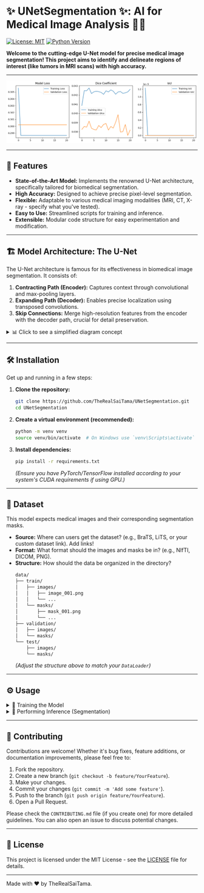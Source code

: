 # ✨ UNetSegmentation ✨: AI for Medical Image Analysis 🧠🔬

[![License: MIT](https://img.shields.io/badge/License-MIT-yellow.svg)](https://opensource.org/licenses/MIT) <!-- Replace with your actual license badge -->
[![Python Version](https://img.shields.io/badge/python-3.8%2B-blue.svg)](https://www.python.org/downloads/) <!-- Adjust Python version if needed -->
<!-- Add more badges like build status, code coverage, etc. if you have them -->
<!-- [![Build Status](https://travis-ci.com/TheRealSaiTama/UNetSegmentation.svg?branch=main)](https://travis-ci.com/TheRealSaiTama/UNetSegmentation) -->
<!-- [![Coverage Status](https://coveralls.io/repos/github/TheRealSaiTama/UNetSegmentation/badge.svg?branch=main)](https://coveralls.io/github/TheRealSaiTama/UNetSegmentation?branch=main) -->

**Welcome to the cutting-edge U-Net model for precise medical image segmentation! This project aims to identify and delineate regions of interest (like tumors in MRI scans) with high accuracy.**

---

<!-- **💡 Tip:** Replace this placeholder with a compelling GIF showcasing your model segmenting an image! -->
![Segmentation Demo Placeholder](download.png)

---

## 🚀 Features

*   **State-of-the-Art Model:** Implements the renowned U-Net architecture, specifically tailored for biomedical segmentation.
*   **High Accuracy:** Designed to achieve precise pixel-level segmentation.
*   **Flexible:** Adaptable to various medical imaging modalities (MRI, CT, X-ray - specify what you've tested).
*   **Easy to Use:** Streamlined scripts for training and inference.
*   **Extensible:** Modular code structure for easy experimentation and modification.

---

## 🏗️ Model Architecture: The U-Net

The U-Net architecture is famous for its effectiveness in biomedical image segmentation. It consists of:

1.  **Contracting Path (Encoder):** Captures context through convolutional and max-pooling layers.
2.  **Expanding Path (Decoder):** Enables precise localization using transposed convolutions.
3.  **Skip Connections:** Merge high-resolution features from the encoder with the decoder path, crucial for detail preservation.

<details>
<summary>📊 Click to see a simplified diagram concept</summary>

```mermaid
graph LR
    A[Input Image] --> B(Encoder Block 1);
    B --> C(Downsample 1);
    C --> D(Encoder Block 2);
    D --> E(Downsample 2);
    E --> F(Bottleneck);
    F --> G(Upsample 1);
    G --> H(Decoder Block 1);
    H --> I(Upsample 2);
    I --> J(Decoder Block 2);
    J --> K[Output Mask];

    D --> H; % Skip Connection 1
    B --> J; % Skip Connection 2
```
</details>

---

## 🛠️ Installation

Get up and running in a few steps:

1.  **Clone the repository:**
    ```bash
    git clone https://github.com/TheRealSaiTama/UNetSegmentation.git
    cd UNetSegmentation
    ```

2.  **Create a virtual environment (recommended):**
    ```bash
    python -m venv venv
    source venv/bin/activate  # On Windows use `venv\Scripts\activate`
    ```

3.  **Install dependencies:**
    ```bash
    pip install -r requirements.txt
    ```
    *(Ensure you have PyTorch/TensorFlow installed according to your system's CUDA requirements if using GPU.)*

---

## 💾 Dataset

This model expects medical images and their corresponding segmentation masks.

*   **Source:** Where can users get the dataset? (e.g., BraTS, LiTS, or your custom dataset link). Add links!
*   **Format:** What format should the images and masks be in? (e.g., NIfTI, DICOM, PNG).
*   **Structure:** How should the data be organized in the directory?
    ```
    data/
    ├── train/
    │   ├── images/
    │   │   ├── image_001.png
    │   │   └── ...
    │   └── masks/
    │       ├── mask_001.png
    │       └── ...
    ├── validation/
    │   ├── images/
    │   └── masks/
    └── test/
        ├── images/
        └── masks/
    ```
    *(Adjust the structure above to match your `DataLoader`)*

---

## ⚙️ Usage

<details>
<summary>🧠 Training the Model</summary>

To train the U-Net model on your dataset:

```bash
python train.py --data_path /path/to/your/data --epochs 50 --batch_size 4 --learning_rate 1e-4
```

**Configuration:**

*   `--data_path`: Path to the root directory of your dataset.
*   `--epochs`: Number of training epochs.
*   `--batch_size`: Training batch size.
*   `--learning_rate`: Initial learning rate.
*   *(Add any other important training arguments here)*

Checkpoints and logs will be saved in the `outputs/` directory (or specify location).
</details>

<details>
<summary>🔬 Performing Inference (Segmentation)</summary>

To use a trained model to segment new images:

```bash
python inference.py --model_path /path/to/your/trained_model.pth --input_dir /path/to/input/images --output_dir /path/to/save/masks
```

**Arguments:**

*   `--model_path`: Path to the trained model checkpoint (`.pth`, `.h5`, etc.).
*   `--input_dir`: Directory containing the images you want to segment.
*   `--output_dir`: Directory where the predicted segmentation masks will be saved.
*   *(Add any other relevant inference arguments)*
</details>

---

## 🙌 Contributing

Contributions are welcome! Whether it's bug fixes, feature additions, or documentation improvements, please feel free to:

1.  Fork the repository.
2.  Create a new branch (`git checkout -b feature/YourFeature`).
3.  Make your changes.
4.  Commit your changes (`git commit -m 'Add some feature'`).
5.  Push to the branch (`git push origin feature/YourFeature`).
6.  Open a Pull Request.

Please check the `CONTRIBUTING.md` file (if you create one) for more detailed guidelines. You can also open an issue to discuss potential changes.

---

## 📜 License

This project is licensed under the MIT License - see the [LICENSE](LICENSE) file for details. <!-- Make sure you have a LICENSE file -->

---

Made with ❤️ by TheRealSaiTama.

